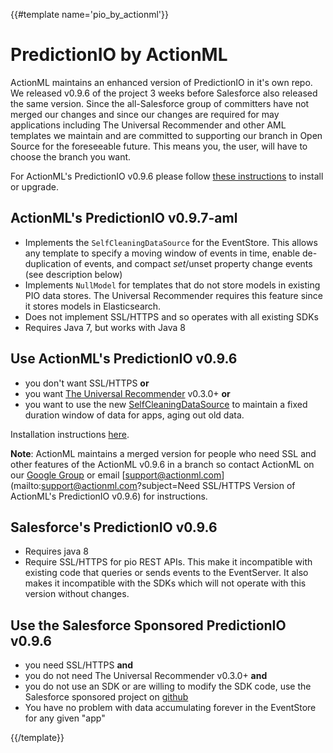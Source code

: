 {{#template name='pio_by_actionml'}}
# PredictionIO by ActionML

ActionML maintains an enhanced version of PredictionIO in it's own repo. We released v0.9.6 of the project 3 weeks before Salesforce also released the same version. Since the all-Salesforce group of committers have not merged our changes and since our changes are required for may applications including The Universal Recommender and other AML templates we maintain and are committed to supporting our branch in Open Source for the foreseeable future. This means you, the user, will have to choose the branch you want.

For ActionML's PredictionIO v0.9.6 please follow [these instructions](/docs/install) to install or upgrade. 

## ActionML's PredictionIO v0.9.7-aml

 - Implements the `SelfCleaningDataSource` for the EventStore. This allows any template to specify a moving window of events in time, enable de-duplication of events, and compact $set/$unset property change events (see description below)
 - Implements `NullModel` for templates that do not store models in existing PIO data stores. The Universal Recommender requires this feature since it stores models in Elasticsearch.
 - Does not implement SSL/HTTPS and so operates with all existing SDKs
 - Requires Java 7, but works with Java 8

## Use ActionML's PredictionIO v0.9.6
- you don't want SSL/HTTPS **or** 
- you want [The Universal Recommender](/docs/ur) v0.3.0+ **or** 
- you want to use the new [SelfCleaningDataSource](/docs/pio_versions) to maintain a fixed duration window of data for apps, aging out old data.

Installation instructions [here](docs/install).

**Note**: ActionML maintains a merged version for people who need SSL and other features of the ActionML v0.9.6 in a branch so contact ActionML on our [Google Group](https://groups.google.com/forum/#!forum/actionml-user) or email [support@actionml.com](mailto:support@actionml.com?subject=Need SSL/HTTPS Version of ActionML's PredictionIO v0.9.6) for instructions.

## Salesforce's PredictionIO v0.9.6

 - Requires java 8
 - Require SSL/HTTPS for pio REST APIs. This make it incompatible with existing code that queries or sends events to the EventServer. It also makes it incompatible with the SDKs which will not operate with this version without changes.

## Use the Salesforce Sponsored PredictionIO v0.9.6

- you need SSL/HTTPS **and** 
- you do not need The Universal Recommender v0.3.0+ **and** 
- you do not use an SDK or are willing to modify the SDK code, use the Salesforce sponsored project on [github](https://github.com/PredictionIO/PredictionIO)
- You have no problem with data accumulating forever in the EventStore for any given "app"


{{/template}}
